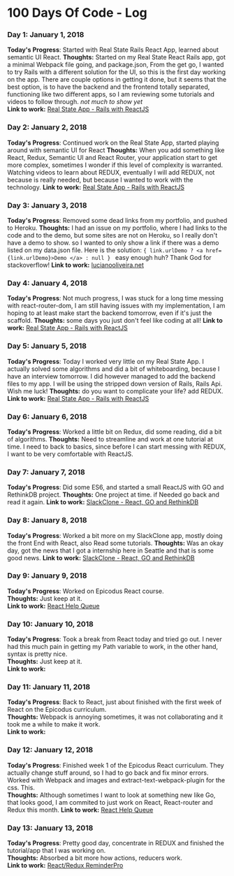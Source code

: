 # 100 Days Of Code - Log

### Day 1: January 1, 2018 
**Today's Progress**: Started with Real State Rails React App, learned about semantic UI React.
**Thoughts:** Started on my Real State React Rails app, got a minimal Webpack file going, and package.json, From the get go, I wanted to try Rails with a different solution for the UI, so this is the first day working on the app. There are couple options in getting it done, but it seems that the best option, is to have the backend and the frontend totally separated, functioning like two different apps, so I am reviewing some tutorials and videos to follow through.
_not much to show yet_   
**Link to work:**   [Real State App - Rails with ReactJS](https://github.com/lucky500/real-state-rails-react)



### Day 2: January 2, 2018 
**Today's Progress**: Continued work on the Real State App, started playing around with semantic UI for React
**Thoughts:** When you add something like React, Redux, Semantic UI and React Router, your application start to get more complex, sometimes I wonder if this level of complexity is warranted. Watching videos to learn about REDUX, eventually I will add REDUX, not because is really needed, but because I wanted to work with the technology.
**Link to work:**  [Real State App - Rails with ReactJS](https://github.com/lucky500/real-state-rails-react)



### Day 3: January 3, 2018
**Today's Progress**: Removed some dead links from my portfolio, and pushed to Heroku.
**Thoughts:** I had an issue on my portfolio, where I had links to the code and to the demo, but some sites are not on Heroku, so I really don't have a demo to show. so I wanted to only show a link if there was a demo listed on my data.json file. Here is the solution:
```{ link.urlDemo ? <a href={link.urlDemo}>Demo </a> : null } ```
easy enough huh? Thank God for stackoverflow!
**Link to work:**  [lucianooliveira.net](https://luciano-oliveira.herokuapp.com/)



### Day 4: January 4, 2018
**Today's Progress**: Not much progress, I was stuck for a long time messing with react-router-dom, I am still having issues with my implementation, I am hoping to at least make start the backend tomorrow, even if it's just the scaffold.
**Thoughts:** some days you just don't feel like coding at all!
**Link to work:**  [Real State App - Rails with ReactJS](https://github.com/lucky500/real-state-rails-react)


### Day 5: January 5, 2018
**Today's Progress**: Today I worked very little on my Real State App. I actually solved some algorithms and did a bit of whiteboarding, because I have an interview tomorrow. I did however managed to add the backend files to my app. I will be using the stripped down version of Rails, Rails Api. Wish me luck!
**Thoughts:** do you want to complicate your life? add REDUX.
**Link to work:**  [Real State App - Rails with ReactJS](https://github.com/lucky500/real-state-rails-react)


### Day 6: January 6, 2018
**Today's Progress**: Worked a little bit on Redux, did some reading, did a bit of algorithms.
**Thoughts:** Need to streamline and work at one tutorial at time. I need to back to basics, since before I can start messing with REDUX, I want to be very comfortable with ReactJS.



### Day 7: January 7, 2018
**Today's Progress**: Did some ES6, and started a small ReactJS with GO and RethinkDB project.
**Thoughts:** One project at time. if Needed go back and read it again.
**Link to work:**  [SlackClone - React, GO and RethinkDB](https://github.com/lucky500/slack-clone)


### Day 8: January 8, 2018
**Today's Progress**: Worked a bit more on my SlackClone app, mostly doing the front End with React, also Read some tutorials.
**Thoughts:** Was an okay day, got the news that I got a internship here in Seattle and that is some good news.
**Link to work:**  [SlackClone - React, GO and RethinkDB](https://github.com/lucky500/slack-clone)


### Day 9: January 9, 2018
**Today's Progress**: Worked on Epicodus React course.   
**Thoughts:** Just keep at it.   
**Link to work:**  [React Help Queue](https://github.com/lucky500/react-help-queue)   


### Day 10: January 10, 2018
**Today's Progress**: Took a break from React today and tried go out. I never had this much pain in getting my Path variable to work, in the other hand, syntax is pretty nice.   
**Thoughts:** Just keep at it.   
**Link to work:**    

### Day 11: January 11, 2018
**Today's Progress**: Back to React, just about finished with the first week of React on the Epicodus curriculum.   
**Thoughts:** Webpack is annoying sometimes, it was not collaborating and it took me a while to make it work.   
**Link to work:**   

### Day 12: January 12, 2018
**Today's Progress**: Finished week 1 of the Epicodus React curriculum. They actually change stuff around, so I had to go back and fix minor errors. Worked with Webpack and images and extract-text-webpack-plugin for the css. This.  
**Thoughts:** Although sometimes I want to look at something new like Go, that looks good, I am commited to just work on React, React-router and Redux this month.
**Link to work:**  [React Help Queue](https://github.com/lucky500/react-help-queue) 


### Day 13: January 13, 2018
**Today's Progress**: Pretty good day, concentrate in REDUX and finished the tutorial/app that I was working on.   
**Thoughts:** Absorbed a bit more how actions, reducers work.   
**Link to work:**  [React/Redux ReminderPro](https://github.com/lucky500/reminderPro) 
